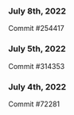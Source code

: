 ### July 8th, 2022

Commit #254417

### July 5th, 2022

Commit #314353


### July 4th, 2022

Commit #72281
